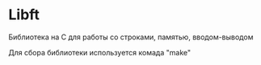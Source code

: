 # Libft
Библиотека на C для работы со строками, памятью, вводом-выводом

Для сбора библиотеки используется комада "make"
